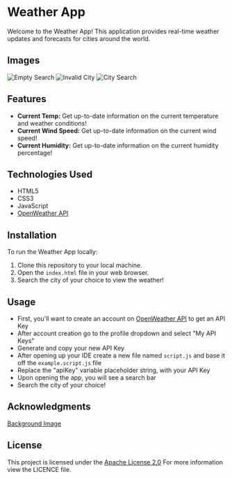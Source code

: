 # Weather App

Welcome to the Weather App! This application provides real-time weather updates and forecasts for cities around the world.

## Images

![Empty Search](https://github.com/JPHMarchB/weather-app/assets/153705879/d90e7eb2-6974-4ed3-9998-9ec313d0c5ac)
![Invalid City](https://github.com/JPHMarchB/weather-app/assets/153705879/5f77e8c1-4f07-4132-9524-fb9ce5677754)
![City Search](https://github.com/JPHMarchB/weather-app/assets/153705879/41519c8f-e84c-4500-b5ca-4dbb4090278d)

## Features

- **Current Temp:** Get up-to-date information on the current temperature and weather conditions!
- **Current Wind Speed:** Get up-to-date information on the current wind speed!
- **Current Humidity:** Get up-to-date information on the current humidity percentage!


## Technologies Used

- HTML5
- CSS3
- JavaScript
- [OpenWeather API](https://openweathermap.org/)

## Installation

To run the Weather App locally:

1. Clone this repository to your local machine.
2. Open the `index.html` file in your web browser.
3. Search the city of your choice to view the weather!

## Usage

- First, you'll want to create an account on [OpenWeather API](https://openweathermap.org/) to get an API Key
- After account creation go to the profile dropdown and select "My API Keys"
- Generate and copy your new API Key
- After opening up your IDE create a new file named `script.js` and base it off the `example.script.js` file
- Replace the "apiKey" variable placeholder string, with your API Key 
- Upon opening the app, you will see a search bar
- Search the city of your choice!

## Acknowledgments

[Background Image](https://unsplash.com/photos/white-clouds-and-blue-sky-during-daytime-Vun-71Vy2hc)


## License

This project is licensed under the [Apache License 2.0](LICENSE) For more information view the LICENCE file.
